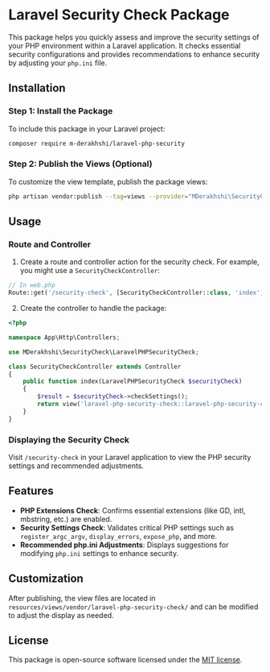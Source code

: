 # Laravel Security Check Package

This package helps you quickly assess and improve the security settings of your PHP environment within a Laravel application. It checks essential security configurations and provides recommendations to enhance security by adjusting your `php.ini` file.

## Installation

### Step 1: Install the Package

To include this package in your Laravel project:

```bash
composer require m-derakhshi/laravel-php-security
```

### Step 2: Publish the Views (Optional)

To customize the view template, publish the package views:

```bash
php artisan vendor:publish --tag=views --provider="MDerakhshi\SecurityCheck\LaravelPHPSecurityServiceProvider"
```

## Usage

### Route and Controller

1. Create a route and controller action for the security check. For example, you might use a `SecurityCheckController`:

```php
// In web.php
Route::get('/security-check', [SecurityCheckController::class, 'index']);
```

2. Create the controller to handle the package:

```php
<?php

namespace App\Http\Controllers;

use MDerakhshi\SecurityCheck\LaravelPHPSecurityCheck;

class SecurityCheckController extends Controller
{
    public function index(LaravelPHPSecurityCheck $securityCheck)
    {
        $result = $securityCheck->checkSettings();
        return view('laravel-php-security-check::laravel-php-security-check', $result);
    }
}
```

### Displaying the Security Check

Visit `/security-check` in your Laravel application to view the PHP security settings and recommended adjustments.

## Features

- **PHP Extensions Check**: Confirms essential extensions (like GD, intl, mbstring, etc.) are enabled.
- **Security Settings Check**: Validates critical PHP settings such as `register_argc_argv`, `display_errors`, `expose_php`, and more.
- **Recommended php.ini Adjustments**: Displays suggestions for modifying `php.ini` settings to enhance security.

## Customization

After publishing, the view files are located in `resources/views/vendor/laravel-php-security-check/` and can be modified to adjust the display as needed.

## License

This package is open-source software licensed under the [MIT license](https://opensource.org/licenses/MIT).
